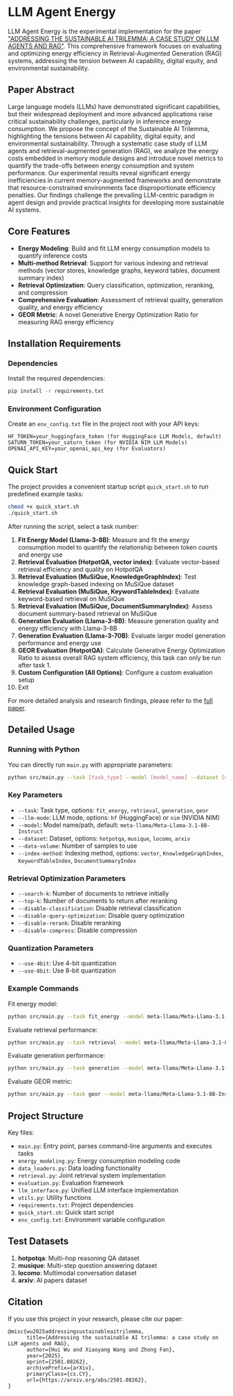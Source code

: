 # LLM Agent Energy

LLM Agent Energy is the experimental implementation for the paper ["ADDRESSING THE SUSTAINABLE AI TRILEMMA: A CASE STUDY ON LLM AGENTS AND RAG"](https://arxiv.org/abs/2501.08262). This comprehensive framework focuses on evaluating and optimizing energy efficiency in Retrieval-Augmented Generation (RAG) systems, addressing the tension between AI capability, digital equity, and environmental sustainability.

## Paper Abstract

Large language models (LLMs) have demonstrated significant capabilities, but their widespread deployment and more advanced applications raise critical sustainability challenges, particularly in inference energy consumption. We propose the concept of the Sustainable AI Trilemma, highlighting the tensions between AI capability, digital equity, and environmental sustainability. Through a systematic case study of LLM agents and retrieval-augmented generation (RAG), we analyze the energy costs embedded in memory module designs and introduce novel metrics to quantify the trade-offs between energy consumption and system performance. Our experimental results reveal significant energy inefficiencies in current memory-augmented frameworks and demonstrate that resource-constrained environments face disproportionate efficiency penalties. Our findings challenge the prevailing LLM-centric paradigm in agent design and provide practical insights for developing more sustainable AI systems.

## Core Features

- **Energy Modeling**: Build and fit LLM energy consumption models to quantify inference costs
- **Multi-method Retrieval**: Support for various indexing and retrieval methods (vector stores, knowledge graphs, keyword tables, document summary index)
- **Retrieval Optimization**: Query classification, optimization, reranking, and compression
- **Comprehensive Evaluation**: Assessment of retrieval quality, generation quality, and energy efficiency
- **GEOR Metric**: A novel Generative Energy Optimization Ratio for measuring RAG energy efficiency

## Installation Requirements

### Dependencies

Install the required dependencies:

```bash
pip install -r requirements.txt
```

### Environment Configuration

Create an `env_config.txt` file in the project root with your API keys:

```
HF_TOKEN=your_huggingface_token (for HuggingFace LLM Models, default)
SATURN_TOKEN=your_saturn_token (for NVIDIA NIM LLM Models)
OPENAI_API_KEY=your_openai_api_key (for Evaluators)
```

## Quick Start

The project provides a convenient startup script `quick_start.sh` to run predefined example tasks:

```bash
chmod +x quick_start.sh
./quick_start.sh
```

After running the script, select a task number:

1. **Fit Energy Model (Llama-3-8B)**: Measure and fit the energy consumption model to quantify the relationship between token counts and energy use
2. **Retrieval Evaluation (HotpotQA, vector index)**: Evaluate vector-based retrieval efficiency and quality on HotpotQA
3. **Retrieval Evaluation (MuSiQue, KnowledgeGraphIndex)**: Test knowledge graph-based indexing on MuSiQue dataset
4. **Retrieval Evaluation (MuSiQue, KeywordTableIndex)**: Evaluate keyword-based retrieval on MuSiQue
5. **Retrieval Evaluation (MuSiQue, DocumentSummaryIndex)**: Assess document summary-based retrieval on MuSiQue
6. **Generation Evaluation (Llama-3-8B)**: Measure generation quality and energy efficiency with Llama-3-8B
7. **Generation Evaluation (Llama-3-70B)**: Evaluate larger model generation performance and energy use
8. **GEOR Evaluation (HotpotQA)**: Calculate Generative Energy Optimization Ratio to assess overall RAG system efficiency, this task can only be run after task 1.
9. **Custom Configuration (All Options)**: Configure a custom evaluation setup
10. Exit

For more detailed analysis and research findings, please refer to the [full paper](https://arxiv.org/abs/2501.08262).

## Detailed Usage

### Running with Python

You can directly run `main.py` with appropriate parameters:

```bash
python src/main.py --task [task_type] --model [model_name] --dataset [dataset_name] [additional_options]
```

### Key Parameters

- `--task`: Task type, options: `fit_energy`, `retrieval`, `generation`, `geor`
- `--llm-mode`: LLM mode, options: `hf` (HuggingFace) or `nim` (NVIDIA NIM)
- `--model`: Model name/path, default: `meta-llama/Meta-Llama-3.1-8B-Instruct`
- `--dataset`: Dataset, options: `hotpotqa`, `musique`, `locomo`, `arxiv`
- `--data-volume`: Number of samples to use
- `--index-method`: Indexing method, options: `vector`, `KnowledgeGraphIndex`, `KeywordTableIndex`, `DocumentSummaryIndex`

### Retrieval Optimization Parameters

- `--search-k`: Number of documents to retrieve initially
- `--top-k`: Number of documents to return after reranking
- `--disable-classification`: Disable retrieval classification
- `--disable-query-optimization`: Disable query optimization
- `--disable-rerank`: Disable reranking
- `--disable-compress`: Disable compression

### Quantization Parameters

- `--use-4bit`: Use 4-bit quantization
- `--use-8bit`: Use 8-bit quantization

### Example Commands

Fit energy model:
```bash
python src/main.py --task fit_energy --model meta-llama/Meta-Llama-3.1-8B-Instruct --dataset hotpotqa --data-volume 50
```

Evaluate retrieval performance:
```bash
python src/main.py --task retrieval --model meta-llama/Meta-Llama-3.1-8B-Instruct --dataset hotpotqa --data-volume 50 --index-method vector --force-rebuild
```

Evaluate generation performance:
```bash
python src/main.py --task generation --model meta-llama/Meta-Llama-3.1-8B-Instruct --dataset hotpotqa --data-volume 50
```

Evaluate GEOR metric:
```bash
python src/main.py --task geor --model meta-llama/Meta-Llama-3.1-8B-Instruct --dataset hotpotqa --data-volume 50
```

## Project Structure

Key files:

- `main.py`: Entry point, parses command-line arguments and executes tasks
- `energy_modeling.py`: Energy consumption modeling code
- `data_loaders.py`: Data loading functionality
- `retrieval.py`: Joint retrieval system implementation
- `evaluation.py`: Evaluation framework
- `llm_interface.py`: Unified LLM interface implementation
- `utils.py`: Utility functions
- `requirements.txt`: Project dependencies
- `quick_start.sh`: Quick start script
- `env_config.txt`: Environment variable configuration

## Test Datasets

1. **hotpotqa**: Multi-hop reasoning QA dataset
2. **musique**: Multi-step question answering dataset
3. **locomo**: Multimodal conversation dataset
4. **arxiv**: AI papers dataset

## Citation

If you use this project in your research, please cite our paper:

```
@misc{wu2025addressingsustainableaitrilemma,
      title={Addressing the sustainable AI trilemma: a case study on LLM agents and RAG}, 
      author={Hui Wu and Xiaoyang Wang and Zhong Fan},
      year={2025},
      eprint={2501.08262},
      archivePrefix={arXiv},
      primaryClass={cs.CY},
      url={https://arxiv.org/abs/2501.08262}, 
}
```

